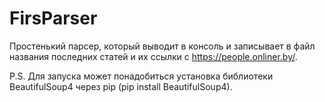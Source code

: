 # FirsParser

Простенький парсер, который выводит в консоль и записывает в файл названия последних статей и их ссылки c https://people.onliner.by/.


P.S.
Для запуска может понадобиться установка библиотеки BeautifulSoup4 через pip (pip install BeautifulSoup4).
